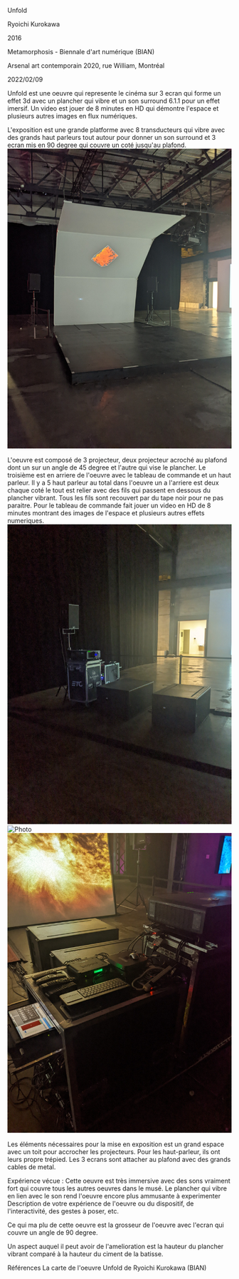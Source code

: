 Unfold

Ryoichi Kurokawa

2016

Metamorphosis - Biennale d'art numérique (BIAN)

Arsenal art contemporain 2020, rue William, Montréal

2022/02/09

Unfold est une oeuvre qui represente le cinéma sur 3 ecran qui forme un effet 3d avec un plancher qui vibre et un son surround 6.1.1 pour un effet imersif. Un video est jouer de 8 minutes en HD qui démontre l'espace et plusieurs autres images en flux numériques.

L'exposition est une grande platforme avec 8 transducteurs qui vibre avec des grands haut parleurs tout autour pour donner un son surround et 3 ecran mis en 90 degree qui couvre un coté jusqu'au plafond.
![Photo](photo/unfold_principale.jpg)

L'oeuvre est composé de 3 projecteur, deux projecteur acroché au plafond dont un sur un angle de 45 degree et l'autre qui vise le plancher. Le troisième est en arriere de l'oeuvre avec le tableau de commande et un haut parleur. Il y a 5 haut parleur au total dans l'oeuvre un a l'arriere est deux chaque coté le tout est relier avec des fils qui passent en dessous du plancher vibrant. Tous les fils sont recouvert par du tape noir pour ne pas paraitre. Pour le tableau de commande fait jouer un video en HD de 8 minutes montrant des images de l'espace et plusieurs autres effets numeriques.
![Photo](photo/unfold_projecteur1.jpg)
![Photo](photo/unfold_projecteur2.jpg)
![Photo](photo/unfold_commande.jpg)

Les éléments nécessaires pour la mise en exposition est un grand espace avec un toit pour accrocher les projecteurs. Pour les haut-parleur, ils ont leurs propre trépied. Les 3 ecrans sont attacher au plafond avec des grands cables de metal.

Expérience vécue :
Cette oeuvre est très immersive avec des sons vraiment fort qui couvre tous les autres oeuvres dans le musé. Le plancher qui vibre en lien avec le son rend l'oeuvre encore plus ammusante à experimenter  
Description de votre expérience de l'oeuvre ou du dispositif, de l'interactivité, des gestes à poser, etc.

Ce qui ma plu de cette oeuvre est la grosseur de l'oeuvre avec l'ecran qui couvre un angle de 90 degree. 

Un aspect auquel il peut avoir de l'amelioration est la hauteur du plancher vibrant comparé à la hauteur du ciment de la batisse. 

Références
La carte de l'oeuvre Unfold de Ryoichi Kurokawa (BIAN) 
